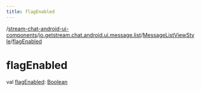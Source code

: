 ```yaml
---
title: flagEnabled
---
```

/[stream-chat-android-ui-components](../../index.md)/[io.getstream.chat.android.ui.message.list](../index.md)/[MessageListViewStyle](index.md)/[flagEnabled](flagEnabled.md)  
  
  
  
# flagEnabled  
val [flagEnabled](flagEnabled.md): [Boolean](https://kotlinlang.org/api/latest/jvm/stdlib/kotlin/-boolean/index.html)
